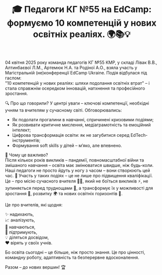 ﻿---
title: "🎓 Педагоги КГ №55 на EdCamp: формуємо 10 компетенцій у нових освітніх реаліях. 🌍📚💡"
---

04 квітня 2025 року команда педагогів КГ №55 КМР, у складі Лівак В.В., Алтинбаєвої Л.М., Артемюк Н.А. та Родіної А.О., взяла участь у Магістральній (не)конференції EdCamp Ukraine. Подія відбулася під гаслом:  
"10 компетенцій у нових реаліях: шляхи подолання освітніх втрат" – і стала справжнім осередком інновацій, натхнення та професійного зростання.

🔍 Про що говорили?
У центрі уваги – ключові компетенції, необхідні учням та вчителям у сучасному світі. Обговорювались:

- Як подолати прогалини в навчанні, спричинені кризовими подіями;
- Як розвивати критичне мислення, медіаграмотність та емоційний інтелект;
- Цифрова трансформація освіти: як не загубитися серед EdTech-інструментів;
- Формування soft skills у дітей – м’яко, але впевнено.

👥 Чому це важливо?  
Після кількох років викликів – пандемії, повномасштабної війни та змішаного навчання – освіта має змінюватися швидше, ніж будь-коли. Наші педагоги не просто йдуть у ногу з часом – вони створюють цей час.                      📖 Участь у таких подіях – це не лише про підвищення кваліфікації. Це – про місію сучасного вчителя 🧑‍🏫, який не боїться викликів ⚡, не зупиняється перед труднощами 🛑, а трансформує їх у можливості для зростання 🌱, розвитку 🌍 та нових освітніх горизонтів 🚀.

Це про вчителів, які щодня:

✨ надихають,  
📈 аналізують,  
🧠 навчаються,  
🤝 підтримують,  
💡 діляться досвідом,  
❤️ вірять у своїх учнів.

Бо освіта сьогодні – це більше, ніж просто знання. Це про цінності, командну роботу, адаптивність та безперервне вдосконалення.

Разом – до нових вершин! 🏆

<slideshow />